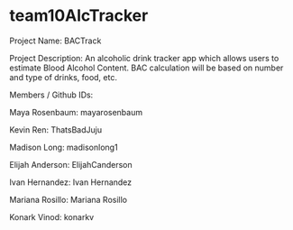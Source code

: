 # team10AlcTracker

Project Name: 
BACTrack

Project Description: 
An alcoholic drink tracker app which allows users to estimate Blood Alcohol Content. BAC calculation will be based on number and type of drinks, food, etc.

Members / Github IDs:

Maya Rosenbaum: mayarosenbaum

Kevin Ren: ThatsBadJuju

Madison Long: madisonlong1

Elijah Anderson: ElijahCanderson

Ivan Hernandez: Ivan Hernandez

Mariana Rosillo: Mariana Rosillo

Konark Vinod: konarkv
